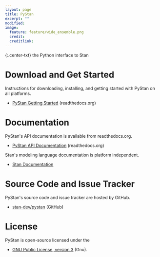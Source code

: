 ```yaml
---
layout: page
title: PyStan
excerpt: ""
modified:
image:
  feature: feature/wide_ensemble.png
  credit:
  creditlink:
---
```


{:.center-txt}
the Python interface to Stan


# Download and Get Started

Instructions for downloading, installing, and getting started with
PyStan on all platforms.

* <p>
  <a href="https://pystan.readthedocs.org/en/latest/getting_started.html">PyStan Getting Started</a>
  <span class="note">(readthedocs.org)</span>
  </p>


# Documentation

PyStan's API documentation is available from readthedocs.org.

* <p>
  <a href="https://pystan.readthedocs.org/en/latest/api.html">PyStan
    API Documentation</a>
  <span class="note">(readthedocs.org)</span>
  </p>

Stan's modeling language documentation is platform independent.

* <p>
  <a href="/users/documentation/">Stan Documentation</a>
  </p>


# Source Code and Issue Tracker

PyStan's source code and issue tracker are hosted by GitHub.

* <p>
  <a href="https://github.com/stan-dev/pystan">stan-dev/pystan</a>
  <span class="note">(GitHub)</span>
  </p>


# License

PyStan is open-source licensed under the

* <p>
  <a href="http://www.gnu.org/licenses/gpl-3.0.en.html">GNU Public License, version 3</a>
  <span class="note">(Gnu)</span>.
  </p>
